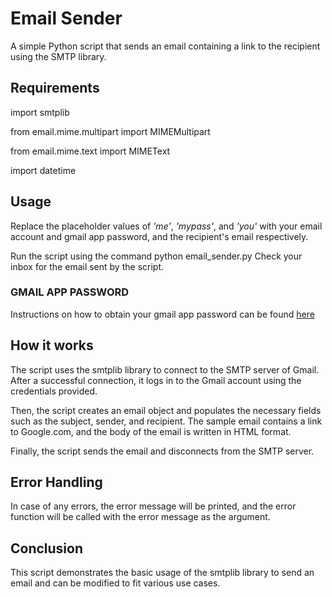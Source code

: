 # Email Sender

A simple Python script that sends an email containing a link to the recipient using the SMTP library.

## Requirements
import smtplib

from email.mime.multipart import MIMEMultipart

from email.mime.text import MIMEText

import datetime

## Usage
Replace the placeholder values of _'me'_, _'mypass'_, and _'you'_ with your email account and gmail app password, and the recipient's email respectively.

Run the script using the command python email_sender.py
Check your inbox for the email sent by the script.

### **GMAIL APP PASSWORD**
Instructions on how to obtain your gmail app password can be found [here](https://towardsdatascience.com/automate-sending-emails-with-gmail-in-python-449cc0c3c317)

## How it works
The script uses the smtplib library to connect to the SMTP server of Gmail. After a successful connection, it logs in to the Gmail account using the credentials provided.

Then, the script creates an email object and populates the necessary fields such as the subject, sender, and recipient. The sample email contains a link to Google.com, and the body of the email is written in HTML format.

Finally, the script sends the email and disconnects from the SMTP server.

## Error Handling
In case of any errors, the error message will be printed, and the error function will be called with the error message as the argument.

## Conclusion
This script demonstrates the basic usage of the smtplib library to send an email and can be modified to fit various use cases.